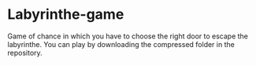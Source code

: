 # Labyrinthe-game
Game of chance in which you have to choose the right door to escape the labyrinthe.
You can play by downloading the compressed folder in the repository.

